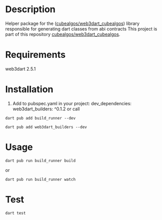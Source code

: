 # Description

Helper package for the ([cubealgos/web3dart_cubealgos](https://github.com/cubealgos/web3dart_cubealgos)) library responsible for generating dart classes from abi contracts
This project is part of this repository [cubealgos/web3dart_cubealgos](https://github.com/cubealgos/web3dart_cubealgos).


# Requirements

web3dart 2.5.1

# Installation

1. Add to pubspec.yaml in your project: dev_dependencies: web3dart_builders: ^0.1.2 or call

```shell
dart pub add build_runner --dev
```
    
```shell
dart pub add web3dart_builders --dev
```

# Usage
```shell
dart pub run build_runner build
```

or
```shell
dart pub run build_runner watch
```

# Test
```shell
dart test
```

